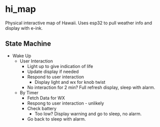 # hi_map
Physical interactive map of Hawaii.  Uses esp32 to pull weather info and display with e-ink.



## State Machine
* Wake Up
    * User Interaction
        * Light up to give indication of life
        * Update display if needed
        * Respond to user interaction
            * Display light and wx for knob twist
        * No interaction for 2 min? Full refresh display, sleep with alarm.
    * By Timer
        * Fetch Data for WX
        * Respong to user interaction - unlikely
        * Check battery
            * Too low?  Display warning and go to sleep, no alarm.
        * Go back to sleep with alarm.



